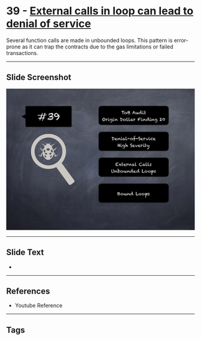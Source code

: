 
# 39 - [External calls in loop can lead to denial of service](./External%20calls%20in%20loop%20can%20lead%20to%20denial%20of%20service.md)

 Several function calls are made in unbounded loops. This pattern is error-prone as it can trap the contracts due to the gas limitations or failed transactions.


___
## Slide Screenshot
![039.png](../../images/7.%20Audit%20Findings%20101/039.png)
___
## Slide Text
- 
___
## References
- Youtube Reference
___
## Tags
